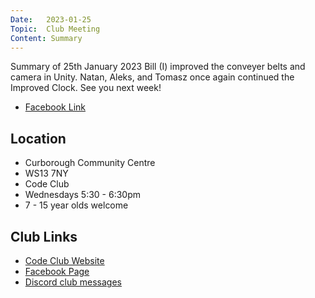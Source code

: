 ```yaml
---
Date:   2023-01-25
Topic:  Club Meeting
Content: Summary
---
```

Summary of 25th January 2023
Bill (I) improved the conveyer belts and camera in Unity.
Natan, Aleks, and Tomasz once again continued the Improved Clock.
See you next week!

* [Facebook Link](https://www.facebook.com/720665616418529/posts/689792302839194)

## Location

* Curborough Community Centre
* WS13 7NY
* Code Club
* Wednesdays 5:30 - 6:30pm
* 7 - 15 year olds welcome

## Club Links

* [Code Club Website](https://lichfield-code-club.github.io/)
* [Facebook Page](https://www.facebook.com/LichfieldCoders)
* [Discord club messages](https://discord.gg/szz6xGK)
